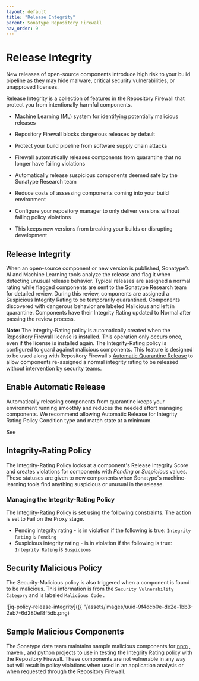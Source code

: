 ```yaml
---
layout: default
title: "Release Integrity"
parent: Sonatype Repository Firewall
nav_order: 9
---
```


# Release Integrity

New releases of open-source components introduce high risk to your build pipeline as they may hide malware, critical security vulnerabilities, or unapproved licenses.

Release Integrity is a collection of features in the Repository Firewall that protect you from intentionally harmful components.

- Machine Learning (ML) system for identifying potentially malicious releases
- Repository Firewall blocks dangerous releases by default
- Protect your build pipeline from software supply chain attacks

- Firewall automatically releases components from quarantine that no longer have failing violations
- Automatically release suspicious components deemed safe by the Sonatype Research team
- Reduce costs of assessing components coming into your build environment

- Configure your repository manager to only deliver versions without failing policy violations
- This keeps new versions from breaking your builds or disrupting development

## Release Integrity

When an open-source component or new version is published, Sonatype’s AI and Machine Learning tools analyze the release and flag it when detecting unusual release behavior. Typical releases are assigned a normal rating while flagged components are sent to the Sonatype Research team for detailed review. During this review, components are assigned a Suspicious Integrity Rating to be temporarily quarantined. Components discovered with dangerous behavior are labeled Malicious and left in quarantine. Components have their Integrity Rating updated to Normal after passing the review process.

**Note:** The Integrity-Rating policy is automatically created when the Repository Firewall license is installed. This operation only occurs once, even if the license is installed again. The Integrity-Rating policy is configured to guard against malicious components. This feature is designed to be used along with Repository Firewall's [Automatic Quarantine Release](#UUID-fce7cb93-a2a2-7970-ac89-97dc14c9e891) to allow components re-assigned a normal integrity rating to be released without intervention by security teams.

## Enable Automatic Release

Automatically releasing components from quarantine keeps your environment running smoothly and reduces the needed effort managing components. We recommend allowing Automatic Release for Integrity Rating Policy Condition type and match state at a minimum.

See

## Integrity-Rating Policy

The Integrity-Rating Policy looks at a component's Release Integrity Score and creates violations for components with *Pending* or *Suspicious* values. These statuses are given to new components when Sonatype's machine-learning tools find anything suspicious or unusual in the release.

### Managing the Integrity-Rating Policy

The Integrity-Rating Policy is set using the following constraints. The action is set to Fail on the Proxy stage.

- Pending integrity rating - is in violation if the following is true: `Integrity Rating` is `Pending`
- Suspicious integrity rating - is in violation if the following is true: `Integrity Rating` is `Suspicious`

## Security Malicious Policy

The Security-Malicious policy is also triggered when a component is found to be malicious. This information is from the `Security Vulnerability Category` and is labeled `Malicious Code` .

![iq-policy-release-integrity]({{ "/assets/images/uuid-9f4dcb0e-de2e-1bb3-2eb7-6d280ef8f5db.png)

## Sample Malicious Components

The Sonatype data team maintains sample malicious components for [npm](https://www.npmjs.com/package/@sonatype/policy-demo) , [maven](https://central.sonatype.com/artifact/org.sonatype/maven-policy-demo/1.0.0) , and [python](https://pypi.org/project/python-policy-demo/) projects to use in testing the Integrity Rating policy with the Repository Firewall. These components are not vulnerable in any way but will result in policy violations when used in an application analysis or when requested through the Repository Firewall.
